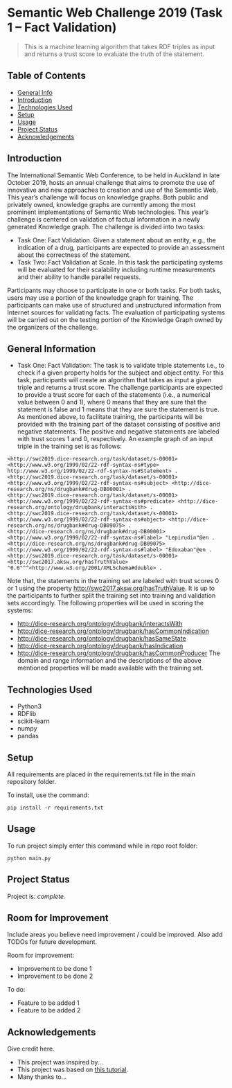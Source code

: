 # Semantic Web Challenge 2019 (Task 1 – Fact Validation)
> This is a machine learning algorithm that takes RDF triples as input and returns a trust score to evaluate the truth of the statement. 

## Table of Contents
* [General Info](#general-information)
* [Introduction](#introduction)
* [Technologies Used](#technologies-used)
* [Setup](#setup)
* [Usage](#usage)
* [Project Status](#project-status)
* [Acknowledgements](#acknowledgements)
<!-- * [License](#license) -->


## Introduction
The International Semantic Web Conference, to be held in Auckland in late October 2019, hosts an annual challenge that aims to promote the use of innovative and new approaches to creation and use of the Semantic Web. This year’s challenge will focus on knowledge graphs. Both public and privately owned, knowledge graphs are currently among the most prominent implementations of Semantic Web technologies. This year’s challenge is centered on validation of factual information in a newly generated Knowledge graph. The challenge is divided into two tasks:

* Task One: Fact Validation. Given a statement about an entity, e.g., the indication of a drug, participants are expected to provide an assessment about the correctness of the statement.
* Task Two: Fact Validation at Scale. In this task the participating systems will be evaluated for their scalability including runtime measurements and their ability to handle parallel requests.

Participants may choose to participate in one or both tasks. For both tasks, users may use a portion of the knowledge graph for training. The participants can make use of structured and unstructured information from Internet sources for validating facts. The evaluation of participating systems will be carried out on the testing portion of the Knowledge Graph owned by the organizers of the challenge.


## General Information
* Task One: Fact Validation: 
The task is to validate triple statements i.e., to check if a given property holds for the subject and object entity. For this task, participants will create an algorithm that takes as input a given triple and returns a trust score. The challenge participants are expected to provide a trust score for each of the statements (i.e., a numerical value between 0 and 1), where 0 means that they are sure that the statement is false and 1 means that they are sure the statement is true. As mentioned above, to facilitate training, the participants will be provided with the training part of the dataset consisting of positive and negative statements. The positive and negative statements are labeled with trust scores 1 and 0, respectively. An example graph of an input triple in the training set is as follows:
```
<http://swc2019.dice-research.org/task/dataset/s-00001> <http://www.w3.org/1999/02/22-rdf-syntax-ns#type> http://www.w3.org/1999/02/22-rdf-syntax-ns#Statement> .
<http://swc2019.dice-research.org/task/dataset/s-00001> <http://www.w3.org/1999/02/22-rdf-syntax-ns#subject> <http://dice-research.org/ns/drugbank#drug-DB00001> .
<http://swc2019.dice-research.org/task/dataset/s-00001> <http://www.w3.org/1999/02/22-rdf-syntax-ns#predicate> <http://dice-research.org/ontology/drugbank/interactsWith> .
<http://swc2019.dice-research.org/task/dataset/s-00001> <http://www.w3.org/1999/02/22-rdf-syntax-ns#object> <http://dice-research.org/ns/drugbank#drug-DB09075> .
<http://dice-research.org/ns/drugbank#drug-DB00001> <http://www.w3.org/1999/02/22-rdf-syntax-ns#label> "Lepirudin"@en .                                                           
<http://dice-research.org/ns/drugbank#drug-DB09075> <http://www.w3.org/1999/02/22-rdf-syntax-ns#label> "Edoxaban"@en .                                                           
<http://swc2019.dice-research.org/task/dataset/s-00001> <http://swc2017.aksw.org/hasTruthValue> "0.0"^^<http://www.w3.org/2001/XMLSchema#double> .
```
Note that, the statements in the training set are labeled with trust scores 0 or 1 using the property <http://swc2017.aksw.org/hasTruthValue>. It is up to the participants to further split the training set into training and validation sets accordingly. The following properties will be used in scoring the systems:
 - http://dice-research.org/ontology/drugbank/interactsWith
 - http://dice-research.org/ontology/drugbank/hasCommonIndication
 - http://dice-research.org/ontology/drugbank/hasSameState
 - http://dice-research.org/ontology/drugbank/hasIndication
 - http://dice-research.org/ontology/drugbank/hasCommonProducer
The domain and range information and the descriptions of the above mentioned properties will be made available with the training set.


## Technologies Used
- Python3
- RDFlib
- scikit-learn
- numpy
- pandas


## Setup
All requirements are placed in the requirements.txt file in the main repository folder.

To install, use the command:

`pip install -r requirements.txt`


## Usage
To run project simply enter this command while in repo root folder:

`python main.py`


## Project Status
Project is:  _complete_.


## Room for Improvement
Include areas you believe need improvement / could be improved. Also add TODOs for future development.

Room for improvement:
- Improvement to be done 1
- Improvement to be done 2

To do:
- Feature to be added 1
- Feature to be added 2


## Acknowledgements
Give credit here.
- This project was inspired by...
- This project was based on [this tutorial](https://www.example.com).
- Many thanks to...



<!-- Optional -->
<!-- ## License -->
<!-- This project is open source and available under the [... License](). -->

<!-- You don't have to include all sections - just the one's relevant to your project -->

